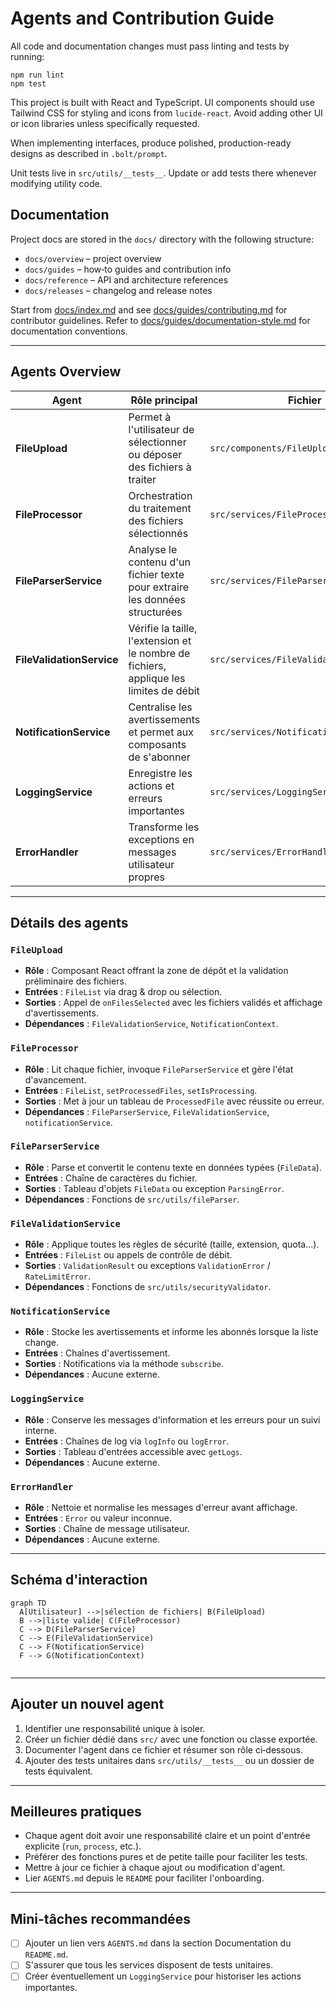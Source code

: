 # Agents and Contribution Guide

All code and documentation changes must pass linting and tests by running:

```
npm run lint
npm test
```

This project is built with React and TypeScript. UI components should use Tailwind CSS for styling and icons from `lucide-react`. Avoid adding other UI or icon libraries unless specifically requested.

When implementing interfaces, produce polished, production-ready designs as described in `.bolt/prompt`.

Unit tests live in `src/utils/__tests__`. Update or add tests there whenever modifying utility code.

## Documentation

Project docs are stored in the `docs/` directory with the following structure:

- `docs/overview` – project overview
- `docs/guides` – how‑to guides and contribution info
- `docs/reference` – API and architecture references
- `docs/releases` – changelog and release notes

Start from [docs/index.md](docs/index.md) and see
[docs/guides/contributing.md](docs/guides/contributing.md) for contributor guidelines.
Refer to [docs/guides/documentation-style.md](docs/guides/documentation-style.md) for documentation conventions.

---

## Agents Overview

| Agent | Rôle principal | Fichier | Entrées | Sorties |
|-------|----------------|---------|---------|---------|
| **FileUpload** | Permet à l'utilisateur de sélectionner ou déposer des fichiers à traiter | `src/components/FileUpload.tsx` | `FileList` depuis l'interface | Appelle `FileProcessor` et affiche les erreurs de validation |
| **FileProcessor** | Orchestration du traitement des fichiers sélectionnés | `src/services/FileProcessor.ts` | `FileList`, setters React pour l'état | Met à jour la liste de `ProcessedFile` et déclenche la conversion JSON |
| **FileParserService** | Analyse le contenu d'un fichier texte pour extraire les données structurées | `src/services/FileParserService.ts` | Contenu texte brut | Tableau de `FileData` |
| **FileValidationService** | Vérifie la taille, l'extension et le nombre de fichiers, applique les limites de débit | `src/services/FileValidationService.ts` | `FileList` | Résultat de validation ou exception |
| **NotificationService** | Centralise les avertissements et permet aux composants de s'abonner | `src/services/NotificationService.ts` | Messages d'avertissement | Notifications via `NotificationContext` |
| **LoggingService** | Enregistre les actions et erreurs importantes | `src/services/LoggingService.ts` | Chaînes de log | Liste des entrées de log |
| **ErrorHandler** | Transforme les exceptions en messages utilisateur propres | `src/services/ErrorHandler.ts` | `Error` capturées | Chaîne de message nettoyée |

---

## Détails des agents

### `FileUpload`
- **Rôle** : Composant React offrant la zone de dépôt et la validation préliminaire des fichiers.
- **Entrées** : `FileList` via drag & drop ou sélection.
- **Sorties** : Appel de `onFilesSelected` avec les fichiers validés et affichage d'avertissements.
- **Dépendances** : `FileValidationService`, `NotificationContext`.

### `FileProcessor`
- **Rôle** : Lit chaque fichier, invoque `FileParserService` et gère l'état d'avancement.
- **Entrées** : `FileList`, `setProcessedFiles`, `setIsProcessing`.
- **Sorties** : Met à jour un tableau de `ProcessedFile` avec réussite ou erreur.
- **Dépendances** : `FileParserService`, `FileValidationService`, `notificationService`.

### `FileParserService`
- **Rôle** : Parse et convertit le contenu texte en données typées (`FileData`).
- **Entrées** : Chaîne de caractères du fichier.
- **Sorties** : Tableau d'objets `FileData` ou exception `ParsingError`.
- **Dépendances** : Fonctions de `src/utils/fileParser`.

### `FileValidationService`
- **Rôle** : Applique toutes les règles de sécurité (taille, extension, quota...).
- **Entrées** : `FileList` ou appels de contrôle de débit.
- **Sorties** : `ValidationResult` ou exceptions `ValidationError` / `RateLimitError`.
- **Dépendances** : Fonctions de `src/utils/securityValidator`.

### `NotificationService`
- **Rôle** : Stocke les avertissements et informe les abonnés lorsque la liste change.
- **Entrées** : Chaînes d'avertissement.
- **Sorties** : Notifications via la méthode `subscribe`.
- **Dépendances** : Aucune externe.

### `LoggingService`
- **Rôle** : Conserve les messages d'information et les erreurs pour un suivi interne.
- **Entrées** : Chaînes de log via `logInfo` ou `logError`.
- **Sorties** : Tableau d'entrées accessible avec `getLogs`.
- **Dépendances** : Aucune externe.

### `ErrorHandler`
- **Rôle** : Nettoie et normalise les messages d'erreur avant affichage.
- **Entrées** : `Error` ou valeur inconnue.
- **Sorties** : Chaîne de message utilisateur.
- **Dépendances** : Aucune externe.

---

## Schéma d'interaction

```mermaid
graph TD
  A[Utilisateur] -->|sélection de fichiers| B(FileUpload)
  B -->|liste valide| C(FileProcessor)
  C --> D(FileParserService)
  C --> E(FileValidationService)
  C --> F(NotificationService)
  F --> G(NotificationContext)


```

---

## Ajouter un nouvel agent
1. Identifier une responsabilité unique à isoler.
2. Créer un fichier dédié dans `src/` avec une fonction ou classe exportée.
3. Documenter l'agent dans ce fichier et résumer son rôle ci‑dessous.
4. Ajouter des tests unitaires dans `src/utils/__tests__` ou un dossier de tests équivalent.

---

## Meilleures pratiques
* Chaque agent doit avoir une responsabilité claire et un point d'entrée explicite (`run`, `process`, etc.).
* Préférer des fonctions pures et de petite taille pour faciliter les tests.
* Mettre à jour ce fichier à chaque ajout ou modification d'agent.
* Lier `AGENTS.md` depuis le `README` pour faciliter l'onboarding.

---

## Mini-tâches recommandées
* [ ] Ajouter un lien vers `AGENTS.md` dans la section Documentation du `README.md`.
* [ ] S'assurer que tous les services disposent de tests unitaires.
* [ ] Créer éventuellement un `LoggingService` pour historiser les actions importantes.
